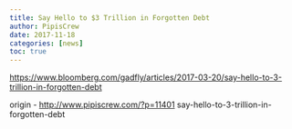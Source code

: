 ```yaml
---
title: Say Hello to $3 Trillion in Forgotten Debt
author: PipisCrew
date: 2017-11-18
categories: [news]
toc: true
---
```


https://www.bloomberg.com/gadfly/articles/2017-03-20/say-hello-to-3-trillion-in-forgotten-debt

origin - http://www.pipiscrew.com/?p=11401 say-hello-to-3-trillion-in-forgotten-debt